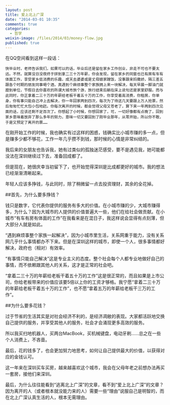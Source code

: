 ```yaml
---
layout: post
title: 爱上北上广深
date: "2014-03-01 10:35"
comments: true
categories:
  - 哲学
weixin-image: /files/2014/03/money-flow.jpg
published: true
---
```


<!--more-->

在QQ空间看到这样一段话：

    快毕业时，老师告诉我们，如果可以的话，毕业后还是留在家乡工作创业，非走不可也不要太远。不然，就算没日没夜终于拼到拿二三十万年薪，你会发现，留在家乡的同窗也已有房有车有体面工作，享受家乡低消费的乐趣，成天去婆婆或是丈母娘家蹭饭，没事跟亲妈撒娇，隔三差五跟各个时期的朋友同事喝个酒，真遇到个麻烦事整个家族拥上来一块解决，每天早晨一脚油门就蹬到单位，节假日去你喜欢的所谓大城市旅个游，旅行结束后躺在床上说句还是家里舒服。而与此同时，你正拿着二三十万的年薪给老板干着五十万的工作，你享受着高消费，你租房，你单身，你有事只能自己冲上去解决，你一年回家两到四次，每次为了待这几天要跟上万人抢票，然后匆匆忙忙大包小包地赶。你每次离开的时候，都会觉得父母又苍老了，算下来一年两到四次见面的话，应该还剩不足百次了。你想起了小时候，你想回家了，可，一切好像都有点晚了，回到家乡意味着放弃了那么多年的努力，意味一切又要回到了刚毕业那年，从零开始，所以你不敢，于是又预定了离开的票……

在刚开始工作的时候，我也确实有过这样的困惑，钱确实比小城市赚的多一点，但是赚多少都不够花，工作一年几乎攒不到钱，那时候的心情是非常纠结的。

我后来的女朋友也告诉我，她有过类似的孤独迷茫感受，要不是遇见我，她可能都没法在深圳继续过下去，准备回成都了。

但是现在，她很庆幸当初留下了，也开始觉得深圳是比成都更好的城市。我的想法已经渐渐清晰起来。

年轻人应该多挣钱，与此同时，除了稍微留一点去投资理财，其余的全花掉。

##首先，为什么要多挣钱？

钱只是数字，它代表你提供的服务有多大的价值。在小城市赚的少，大城市赚得多，为什么？因为大城市的人提供的价值普遍大一些，他们在给社会做贡献。在小城市“有车有房有体面的工作”在我看来是在混日子，我这样说会显得有点刻薄，但大部分人就是如此。

“遇到麻烦事整个家族一起解决”，因为小城市里生活，关系网重于能力，没有关系网几乎什么事情都办不下来。但是在深圳这样的城市，即使一个人，很多事情都好解决，政府也（相对）有效率。

“有事情只能自己解决”这是专业主义的态度。整个社会每个人都专业地做好自己的事情，而不依赖跟其他人的关系，这才是正常的社会吧。

“拿着二三十万的年薪给老板干着五十万的工作”这是很正常的，而且如果是上市公司，你给老板带来的价值应该要5倍以上你的工资才够格。我宁愿“拿着二三十万的年薪给老板干着五十万的工作”，也不愿“拿着五万的年薪给老板干三万的工作”。

##为什么要多花钱？

过于节省的生活其实是对社会经济不利的，是经济凋敝的表现。大家都活跃地交换自己提供的服务，并享受其他人的服务，社会才会涌现更多高效的服务。

所以我买扫地机器人，买两台MacBook，买机械键盘，电动牙刷……总之在一些个人消费上，不吝啬。

最后，花的钱多了，也会更加努力地思考，如何让自己提供最大的价值，以获得对应的金钱认可。

这一年来在深圳买车买房，越来越喜欢这个城市，我会在父母年老之前想办法再买一套房，接他们来深圳。

最后，为什么往往能看到“逃离北上广深”的文章，看不到“爱上北上广深”的文章？因为离开的人（或者根本就没能力来的人）需要一些“理由”说服自己是明智的，而在北上广深认真生活的人，根本无需理由。
